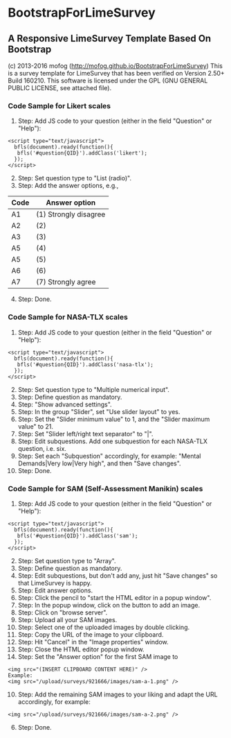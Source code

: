 # BootstrapForLimeSurvey
## A Responsive LimeSurvey Template Based On Bootstrap

(c) 2013-2016 mofog (http://mofog.github.io/BootstrapForLimeSurvey)
This is a survey template for LimeSurvey that has been verified on Version 2.50+ Build 160210.
This software is licensed under the GPL (GNU GENERAL PUBLIC LICENSE, see attached file).

### Code Sample for Likert scales
1. Step: Add JS code to your question (either in the field "Question" or "Help"):
```
<script type="text/javascript">	
  bfls(document).ready(function(){ 
   bfls('#question{QID}').addClass('likert');
  });
</script>
```
2. Step: Set question type to "List (radio)".
3. Step: Add the answer options, e.g.,

| Code | Answer option |
| ---- | ------------- |
| A1   | (1) Strongly disagree |
| A2   | (2) |
| A3   | (3) |
| A5   | (4) |
| A5   | (5) |
| A6   | (6) |
| A7   | (7) Strongly agree |

4. Step: Done.

### Code Sample for NASA-TLX scales
1. Step: Add JS code to your question (either in the field "Question" or "Help"):
```
<script type="text/javascript">	
  bfls(document).ready(function(){ 
   bfls('#question{QID}').addClass('nasa-tlx');
  });
</script>
```
2. Step: Set question type to "Multiple numerical input".
3. Step: Define question as mandatory.
4. Step: "Show advanced settings".
5. Step: In the group "Slider", set "Use slider layout" to yes.
6. Step: Set the "Slider minimum value" to 1, and the "Slider maximum value" to 21.
7. Step: Set "Slider left/right text separator" to "|".
8. Step: Edit subquestions. Add one subquestion for each NASA-TLX question, i.e. six.
9. Step: Set each "Subquestion" accordingly, for example: "Mental Demands|Very low|Very high", and then "Save changes".
9. Step: Done.

### Code Sample for SAM (Self-Assessment Manikin) scales
1. Step: Add JS code to your question (either in the field "Question" or "Help"):
```
<script type="text/javascript">	
  bfls(document).ready(function(){ 
   bfls('#question{QID}').addClass('sam');
  });
</script>
```
2. Step: Set question type to "Array".
3. Step: Define question as mandatory.
4. Step: Edit subquestions, but don't add any, just hit "Save changes" so that LimeSurvey is happy.
5. Step: Edit answer options.
  1. Step: Click the pencil to "start the HTML editor in a popup window".
  2. Step: In the popup window, click on the button to add an image.
  3. Step: Click on "browse server".
  4. Step: Upload all your SAM images.
  5. Step: Select one of the uploaded images by double clicking.
  6. Step: Copy the URL of the image to your clipboard.
  7. Step: Hit "Cancel" in the "Image properties" window.
  8. Step: Close the HTML editor popup window.
  9. Step: Set the "Answer option" for the first SAM image to
  ```
  <img src="(INSERT CLIPBOARD CONTENT HERE)" />
  Example:
  <img src="/upload/surveys/921666/images/sam-a-1.png" />
  ```
  10. Step: Add the remaining SAM images to your liking and adapt the URL accordingly, for example:
  ```
  <img src="/upload/surveys/921666/images/sam-a-2.png" />
  ```
6. Step: Done.  

